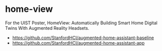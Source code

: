 # home-view
For the UIST Poster, HomeView: Automatically Building Smart Home Digital Twins With Augmented Reality Headsets.

- https://github.com/StanfordHCI/augmented-home-assistant-baseline
- https://github.com/StanfordHCI/augmented-home-assistant-app
